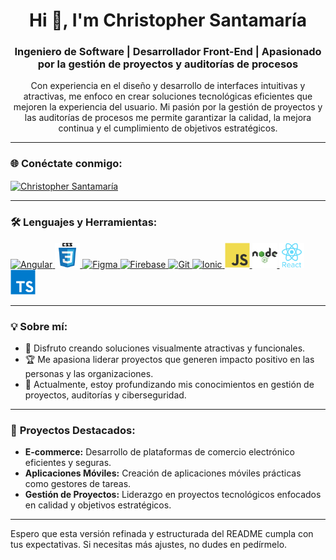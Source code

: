<h1 align="center">Hi 👋, I'm Christopher Santamaría</h1>
<h3 align="center">
Ingeniero de Software | Desarrollador Front-End | Apasionado por la gestión de proyectos y auditorías de procesos
</h3>

<p align="center">
  Con experiencia en el diseño y desarrollo de interfaces intuitivas y atractivas, me enfoco en crear soluciones tecnológicas eficientes que mejoren la experiencia del usuario. Mi pasión por la gestión de proyectos y las auditorías de procesos me permite garantizar la calidad, la mejora continua y el cumplimiento de objetivos estratégicos.
</p>

---

### 🌐 **Conéctate conmigo:**
<p align="left">
  <a href="https://fb.com/christopher.santamaria" target="_blank">
    <img align="center" src="https://raw.githubusercontent.com/rahuldkjain/github-profile-readme-generator/master/src/images/icons/Social/facebook.svg" alt="Christopher Santamaría" height="30" width="40" />
  </a>
  <!-- Agrega más enlaces si tienes otras redes sociales -->
</p>

---

### 🛠️ **Lenguajes y Herramientas:**
<p align="left">
  <a href="https://angular.io" target="_blank" rel="noreferrer">
    <img src="https://angular.io/assets/images/logos/angular/angular.svg" alt="Angular" width="40" height="40" />
  </a>
  <a href="https://www.w3schools.com/css/" target="_blank" rel="noreferrer">
    <img src="https://raw.githubusercontent.com/devicons/devicon/master/icons/css3/css3-original-wordmark.svg" alt="CSS3" width="40" height="40" />
  </a>
  <a href="https://figma.com/" target="_blank" rel="noreferrer">
    <img src="https://www.vectorlogo.zone/logos/figma/figma-icon.svg" alt="Figma" width="40" height="40" />
  </a>
  <a href="https://firebase.google.com/" target="_blank" rel="noreferrer">
    <img src="https://www.vectorlogo.zone/logos/firebase/firebase-icon.svg" alt="Firebase" width="40" height="40" />
  </a>
  <a href="https://git-scm.com/" target="_blank" rel="noreferrer">
    <img src="https://www.vectorlogo.zone/logos/git-scm/git-scm-icon.svg" alt="Git" width="40" height="40" />
  </a>
  <a href="https://ionicframework.com" target="_blank" rel="noreferrer">
    <img src="https://upload.wikimedia.org/wikipedia/commons/d/d1/Ionic_Logo.svg" alt="Ionic" width="40" height="40" />
  </a>
  <a href="https://developer.mozilla.org/en-US/docs/Web/JavaScript" target="_blank" rel="noreferrer">
    <img src="https://raw.githubusercontent.com/devicons/devicon/master/icons/javascript/javascript-original.svg" alt="JavaScript" width="40" height="40" />
  </a>
  <a href="https://nodejs.org" target="_blank" rel="noreferrer">
    <img src="https://raw.githubusercontent.com/devicons/devicon/master/icons/nodejs/nodejs-original-wordmark.svg" alt="Node.js" width="40" height="40" />
  </a>
  <a href="https://reactjs.org/" target="_blank" rel="noreferrer">
    <img src="https://raw.githubusercontent.com/devicons/devicon/master/icons/react/react-original-wordmark.svg" alt="React" width="40" height="40" />
  </a>
  <a href="https://www.typescriptlang.org/" target="_blank" rel="noreferrer">
    <img src="https://raw.githubusercontent.com/devicons/devicon/master/icons/typescript/typescript-original.svg" alt="TypeScript" width="40" height="40" />
  </a>
  <!-- Añade más herramientas según tu experiencia -->
</p>

---

### 💡 **Sobre mí:**
- 🎨 Disfruto creando soluciones visualmente atractivas y funcionales.  
- 🏆 Me apasiona liderar proyectos que generen impacto positivo en las personas y las organizaciones.  
- 🌱 Actualmente, estoy profundizando mis conocimientos en gestión de proyectos, auditorías y ciberseguridad.  

---

### 🚀 **Proyectos Destacados:**
- **E-commerce:** Desarrollo de plataformas de comercio electrónico eficientes y seguras.  
- **Aplicaciones Móviles:** Creación de aplicaciones móviles prácticas como gestores de tareas.  
- **Gestión de Proyectos:** Liderazgo en proyectos tecnológicos enfocados en calidad y objetivos estratégicos.

---

Espero que esta versión refinada y estructurada del README cumpla con tus expectativas. Si necesitas más ajustes, no dudes en pedírmelo.
